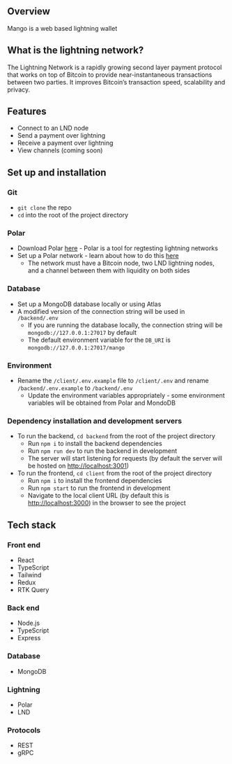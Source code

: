 ## Overview

Mango is a web based lightning wallet

## What is the lightning network?

The Lightning Network is a rapidly growing second layer payment protocol that works on top of Bitcoin to provide near-instantaneous transactions between two parties. It improves Bitcoin’s transaction speed, scalability and privacy.

## Features

- Connect to an LND node
- Send a payment over lightning
- Receive a payment over lightning
- View channels (coming soon)


## Set up and installation

### Git

- `git clone` the repo
- `cd` into the root of the project directory

### Polar

- Download Polar [here](https://lightningpolar.com/) - Polar is a tool for regtesting lightning networks
- Set up a Polar network - learn about how to do this [here](https://docs.lightning.engineering/lapps/guides/polar-lapps/local-cluster-setup-with-polar)
    - The network must have a Bitcoin node, two LND lightning nodes, and a channel between them with liquidity on both sides

### Database

- Set up a MongoDB database locally or using Atlas
- A modified version of the connection string will be used in `/backend/.env`
    - If you are running the database locally, the connection string will be `mongodb://127.0.0.1:27017` by default
    - The default environment variable for the `DB_URI` is `mongodb://127.0.0.1:27017/mango`

### Environment

- Rename the `/client/.env.example` file to `/client/.env` and rename `/backend/.env.example` to `/backend/.env`
    - Update the environment variables appropriately  - some environment variables will be obtained from Polar and MondoDB

### Dependency installation and development servers

- To run the backend, `cd backend` from the root of the project directory
    - Run `npm i` to install the backend dependencies
    - Run `npm run dev` to run the backend in development
    - The server will start listening for requests (by default the server will be hosted on [http://localhost:3001](http://localhost:3001/))
- To run the frontend, `cd client` from the root of the project directory
    - Run `npm i` to install the frontend dependencies
    - Run `npm start` to run the frontend in development
    - Navigate to the local client URL (by default this is [http://localhost:3000](http://localhost:3000/)) in the browser to see the project

## Tech stack

### Front end

- React
- TypeScript
- Tailwind
- Redux
- RTK Query

### Back end

- Node.js
- TypeScript
- Express

### Database

- MongoDB

### Lightning

- Polar
- LND

### Protocols

- REST
- gRPC